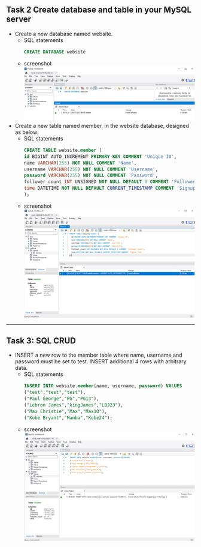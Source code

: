 ## Task 2 Create database and table in your MySQL server
- Create a new database named website.
	- SQL statements
		```SQL
		CREATE DATABASE website
		```
	- screenshot
		![](t2-1.png)
- Create a new table named member, in the website database, designed as below:
	- SQL statements
		```SQL
		CREATE TABLE website.member (
		id BIGINT AUTO_INCREMENT PRIMARY KEY COMMENT 'Unique ID',
		name VARCHAR(255) NOT NULL COMMENT 'Name',
		username VARCHAR(255) NOT NULL COMMENT 'Username',
		password VARCHAR(255) NOT NULL COMMENT 'Password',
		follower_count INT UNSIGNED NOT NULL DEFAULT 0 COMMENT 'Follower Count',
		time DATETIME NOT NULL DEFAULT CURRENT_TIMESTAMP COMMENT 'Signup Time'
		);
		```
	- screenshot
		![](t2-2.png)
 ---
## Task 3: SQL CRUD
- INSERT a new row to the member table where name, username and password must be set to test. INSERT additional 4 rows with arbitrary data.
	- SQL statements
		```SQL
		INSERT INTO website.member(name, username, password) VALUES
		("test","test","test"),
		("Paul George","PG","PG13"),
		("Lebron James","kingJames","LBJ23"),
		("Max Christie","Max","Max10"),
		("Kobe Bryant","Mamba","Kobe24");
		```
	- screenshot
		![](t3-1.png)
	